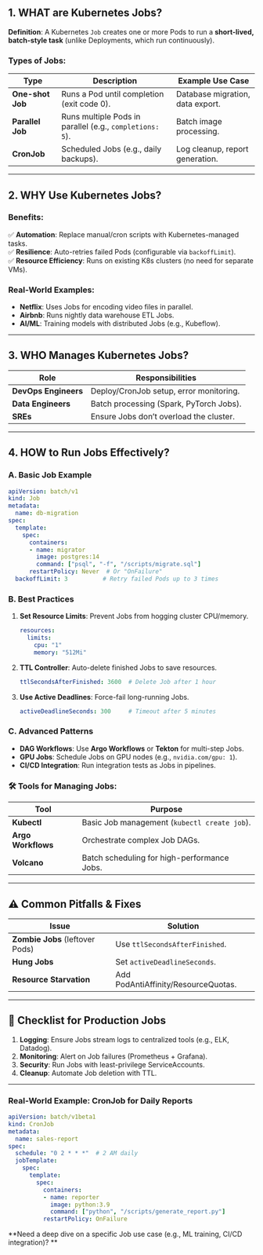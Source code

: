 ## **1. WHAT are Kubernetes Jobs?**  
**Definition**: A Kubernetes `Job` creates one or more Pods to run a **short-lived, batch-style task** (unlike Deployments, which run continuously).  

### **Types of Jobs**:  
| Type                | Description                                  | Example Use Case                  |  
|---------------------|----------------------------------------------|-----------------------------------|  
| **One-shot Job**     | Runs a Pod until completion (exit code 0).   | Database migration, data export.  |  
| **Parallel Job**     | Runs multiple Pods in parallel (e.g., `completions: 5`). | Batch image processing. |  
| **CronJob**          | Scheduled Jobs (e.g., daily backups).        | Log cleanup, report generation.   |  

---

## **2. WHY Use Kubernetes Jobs?**  
### **Benefits**:  
✅ **Automation**: Replace manual/cron scripts with Kubernetes-managed tasks.  
✅ **Resilience**: Auto-retries failed Pods (configurable via `backoffLimit`).  
✅ **Resource Efficiency**: Runs on existing K8s clusters (no need for separate VMs).  

### **Real-World Examples**:  
- **Netflix**: Uses Jobs for encoding video files in parallel.  
- **Airbnb**: Runs nightly data warehouse ETL Jobs.  
- **AI/ML**: Training models with distributed Jobs (e.g., Kubeflow).  

---

## **3. WHO Manages Kubernetes Jobs?**  
| Role                | Responsibilities                              |  
|---------------------|-----------------------------------------------|  
| **DevOps Engineers** | Deploy/CronJob setup, error monitoring.       |  
| **Data Engineers**  | Batch processing (Spark, PyTorch Jobs).       |  
| **SREs**            | Ensure Jobs don’t overload the cluster.       |  

---

## **4. HOW to Run Jobs Effectively?**  
### **A. Basic Job Example**  
```yaml
apiVersion: batch/v1
kind: Job
metadata:
  name: db-migration
spec:
  template:
    spec:
      containers:
      - name: migrator
        image: postgres:14
        command: ["psql", "-f", "/scripts/migrate.sql"]
      restartPolicy: Never  # Or "OnFailure"
  backoffLimit: 3          # Retry failed Pods up to 3 times
```

### **B. Best Practices**  
1. **Set Resource Limits**: Prevent Jobs from hogging cluster CPU/memory.  
   ```yaml
   resources:
     limits:
       cpu: "1"
       memory: "512Mi"
   ```  
2. **TTL Controller**: Auto-delete finished Jobs to save resources.  
   ```yaml
   ttlSecondsAfterFinished: 3600  # Delete Job after 1 hour
   ```  
3. **Use Active Deadlines**: Force-fail long-running Jobs.  
   ```yaml
   activeDeadlineSeconds: 300     # Timeout after 5 minutes
   ```  

### **C. Advanced Patterns**  
- **DAG Workflows**: Use **Argo Workflows** or **Tekton** for multi-step Jobs.  
- **GPU Jobs**: Schedule Jobs on GPU nodes (e.g., `nvidia.com/gpu: 1`).  
- **CI/CD Integration**: Run integration tests as Jobs in pipelines.  

### **🛠️ Tools for Managing Jobs**:  
| Tool               | Purpose                                  |  
|--------------------|------------------------------------------|  
| **Kubectl**        | Basic Job management (`kubectl create job`). |  
| **Argo Workflows** | Orchestrate complex Job DAGs.            |  
| **Volcano**        | Batch scheduling for high-performance Jobs. |  

---

## **⚠️ Common Pitfalls & Fixes**  
| Issue               | Solution                                  |  
|---------------------|-------------------------------------------|  
| **Zombie Jobs** (leftover Pods) | Use `ttlSecondsAfterFinished`. |  
| **Hung Jobs**       | Set `activeDeadlineSeconds`.              |  
| **Resource Starvation** | Add PodAntiAffinity/ResourceQuotas. |  

---

## **🚀 Checklist for Production Jobs**  
1. **Logging**: Ensure Jobs stream logs to centralized tools (e.g., ELK, Datadog).  
2. **Monitoring**: Alert on Job failures (Prometheus + Grafana).  
3. **Security**: Run Jobs with least-privilege ServiceAccounts.  
4. **Cleanup**: Automate Job deletion with TTL.  

---

### **Real-World Example: CronJob for Daily Reports**  
```yaml
apiVersion: batch/v1beta1
kind: CronJob
metadata:
  name: sales-report
spec:
  schedule: "0 2 * * *"  # 2 AM daily
  jobTemplate:
    spec:
      template:
        spec:
          containers:
          - name: reporter
            image: python:3.9
            command: ["python", "/scripts/generate_report.py"]
          restartPolicy: OnFailure
```

**Need a deep dive on a specific Job use case (e.g., ML training, CI/CD integration)? **
